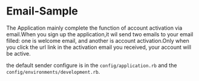 Email-Sample
============

The Application mainly complete the function of account activation via email.When you sign up the application,it wil send 
two emails to your email filled: one is welcome email, and another is account activation.Only when you click the url link 
in the activation email you received, your account will be active.

the default sender configure is in the `config/application.rb` and the `config/environments/development.rb`.
